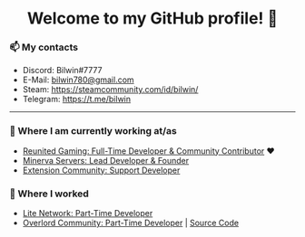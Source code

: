 <h1 align="center"> Welcome to my GitHub profile! 👋</h1>

### 📫 My contacts
- Discord: Bilwin#7777 <br>
- E-Mail: bilwin780@gmail.com <br>
- Steam: https://steamcommunity.com/id/bilwin/ <br>
- Telegram: https://t.me/bilwin <br>

---

### 💼 Where I am currently working at/as
- [Reunited Gaming: Full-Time Developer & Community Contributor](https://www.reunitedgaming.nn.pe/forums/) :heart:
- [Minerva Servers: Lead Developer & Founder](https://www.minerva.pw/)
- [Extension Community: Support Developer](https://discord.gg/8gBwzAhTZt)

### 💼 Where I worked
- [Lite Network: Part-Time Developer](http://www.lite-network.de/)
- [Overlord Community: Part-Time Developer](https://discord.gg/FAR8S7Ubs5) | [Source Code](https://github.com/Zike-OC/Overlord-Community-Schema)
